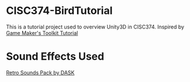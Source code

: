 # CISC374-BirdTutorial
This is a tutorial project used to overview Unity3D in CISC374.
Inspired by [Game Maker's Toolkit Tutorial](https://www.youtube.com/watch?v=XtQMytORBmM&ab_channel=GameMaker%27sToolkit)

# Sound Effects Used
[Retro Sounds Pack by DASK](https://dagurasusk.itch.io/retrosounds)
